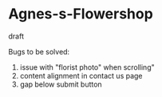 # Agnes-s-Flowershop

draft 


Bugs to be solved:
1. issue with "florist photo" when scrolling"
2. content alignment in contact us page
3. gap below submit button